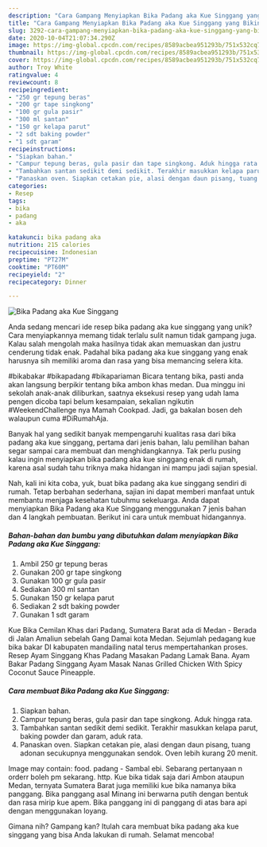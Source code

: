 ```yaml
---
description: "Cara Gampang Menyiapkan Bika Padang aka Kue Singgang yang Bikin Ngiler"
title: "Cara Gampang Menyiapkan Bika Padang aka Kue Singgang yang Bikin Ngiler"
slug: 3292-cara-gampang-menyiapkan-bika-padang-aka-kue-singgang-yang-bikin-ngiler
date: 2020-10-04T21:07:34.290Z
image: https://img-global.cpcdn.com/recipes/8589acbea951293b/751x532cq70/bika-padang-aka-kue-singgang-foto-resep-utama.jpg
thumbnail: https://img-global.cpcdn.com/recipes/8589acbea951293b/751x532cq70/bika-padang-aka-kue-singgang-foto-resep-utama.jpg
cover: https://img-global.cpcdn.com/recipes/8589acbea951293b/751x532cq70/bika-padang-aka-kue-singgang-foto-resep-utama.jpg
author: Troy White
ratingvalue: 4
reviewcount: 8
recipeingredient:
- "250 gr tepung beras"
- "200 gr tape singkong"
- "100 gr gula pasir"
- "300 ml santan"
- "150 gr kelapa parut"
- "2 sdt baking powder"
- "1 sdt garam"
recipeinstructions:
- "Siapkan bahan."
- "Campur tepung beras, gula pasir dan tape singkong. Aduk hingga rata."
- "Tambahkan santan sedikit demi sedikit. Terakhir masukkan kelapa parut, baking powder dan garam, aduk rata."
- "Panaskan oven. Siapkan cetakan pie, alasi dengan daun pisang, tuang adonan secukupnya menggunakan sendok. Oven lebih kurang 20 menit."
categories:
- Resep
tags:
- bika
- padang
- aka

katakunci: bika padang aka 
nutrition: 215 calories
recipecuisine: Indonesian
preptime: "PT27M"
cooktime: "PT60M"
recipeyield: "2"
recipecategory: Dinner

---
```



![Bika Padang aka Kue Singgang](https://img-global.cpcdn.com/recipes/8589acbea951293b/751x532cq70/bika-padang-aka-kue-singgang-foto-resep-utama.jpg)

Anda sedang mencari ide resep bika padang aka kue singgang yang unik? Cara menyiapkannya memang tidak terlalu sulit namun tidak gampang juga. Kalau salah mengolah maka hasilnya tidak akan memuaskan dan justru cenderung tidak enak. Padahal bika padang aka kue singgang yang enak harusnya sih memiliki aroma dan rasa yang bisa memancing selera kita.

#bikabakar #bikapadang #bikapariaman Bicara tentang bika, pasti anda akan langsung berpikir tentang bika ambon khas medan. Dua minggu ini sekolah anak-anak diliburkan, saatnya eksekusi resep yang udah lama pengen dicoba tapi belum kesampaian, sekalian ngikutin #WeekendChallenge nya Mamah Cookpad. Jadi, ga bakalan bosen deh walaupun cuma #DiRumahAja.

Banyak hal yang sedikit banyak mempengaruhi kualitas rasa dari bika padang aka kue singgang, pertama dari jenis bahan, lalu pemilihan bahan segar sampai cara membuat dan menghidangkannya. Tak perlu pusing kalau ingin menyiapkan bika padang aka kue singgang enak di rumah, karena asal sudah tahu triknya maka hidangan ini mampu jadi sajian spesial.


Nah, kali ini kita coba, yuk, buat bika padang aka kue singgang sendiri di rumah. Tetap berbahan sederhana, sajian ini dapat memberi manfaat untuk membantu menjaga kesehatan tubuhmu sekeluarga. Anda dapat menyiapkan Bika Padang aka Kue Singgang menggunakan 7 jenis bahan dan 4 langkah pembuatan. Berikut ini cara untuk membuat hidangannya.

<!--inarticleads1-->

##### Bahan-bahan dan bumbu yang dibutuhkan dalam menyiapkan Bika Padang aka Kue Singgang:

1. Ambil 250 gr tepung beras
1. Gunakan 200 gr tape singkong
1. Gunakan 100 gr gula pasir
1. Sediakan 300 ml santan
1. Gunakan 150 gr kelapa parut
1. Sediakan 2 sdt baking powder
1. Gunakan 1 sdt garam


Kue Bika Cemilan Khas dari Padang, Sumatera Barat ada di Medan - Berada di Jalan Amaliun sebelah Gang Damai kota Medan. Sejumlah pedagang kue bika bakar DI kabupaten mandailing natal terus mempertahankan proses. Resep Ayam Singgang Khas Padang Masakan Padang Lamak Bana. Ayam Bakar Padang Singgang Ayam Masak Nanas Grilled Chicken With Spicy Coconut Sauce Pineapple. 

<!--inarticleads2-->

##### Cara membuat Bika Padang aka Kue Singgang:

1. Siapkan bahan.
1. Campur tepung beras, gula pasir dan tape singkong. Aduk hingga rata.
1. Tambahkan santan sedikit demi sedikit. Terakhir masukkan kelapa parut, baking powder dan garam, aduk rata.
1. Panaskan oven. Siapkan cetakan pie, alasi dengan daun pisang, tuang adonan secukupnya menggunakan sendok. Oven lebih kurang 20 menit.


Image may contain: food. padang - Sambal ebi. Sebarang pertanyaan n orderr boleh pm sekarang. http. Kue bika tidak saja dari Ambon ataupun Medan, ternyata Sumatera Barat juga memiliki kue bika namanya bika panggang. Bika panggang asal Minang ini berwarna putih dengan bentuk dan rasa mirip kue apem. Bika panggang ini di panggang di atas bara api dengan menggunakan loyang. 

Gimana nih? Gampang kan? Itulah cara membuat bika padang aka kue singgang yang bisa Anda lakukan di rumah. Selamat mencoba!
